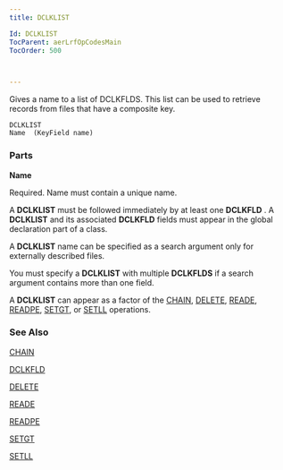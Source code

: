 ```yaml
---
title: DCLKLIST

Id: DCLKLIST
TocParent: aerLrfOpCodesMain
TocOrder: 500



---
```


Gives a name to a list of DCLKFLDS. This list can be used to retrieve records from files that have a composite key. 

```
DCLKLIST 
Name  (KeyField name)
```

### Parts

**Name** 

Required. Name must contain a unique name. 

A **DCLKLIST** must be followed immediately by at least one **DCLKFLD** . A **DCLKLIST** and its associated **DCLKFLD** fields must appear in the global declaration part of a class. 

A **DCLKLIST** name can be specified as a search argument only for externally described files. 

You must specify a **DCLKLIST** with multiple **DCLKFLDS** if a search argument contains more than one field. 

A **DCLKLIST** can appear as a factor of the [CHAIN](CHAIN.html), [DELETE](DELETE.html), [READE](READE.html), [READPE](READPE.html), [SETGT](SETGT.html), or [SETLL](SETLL.html) operations. 

### See Also
[CHAIN](CHAIN.html)

[DCLKFLD](DCLKFLD.html)

[DELETE](DELETE.html)

[READE](READE.html)

[READPE](READPE.html)

[SETGT](SETGT.html)

[SETLL](SETLL.html)


